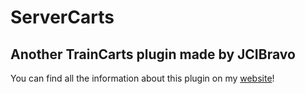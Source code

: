 # ServerCarts
## Another TrainCarts plugin made by JCIBravo

You can find all the information about this plugin on my [website](https://jcibravo.neocities.org/plugins#servercarts)!
